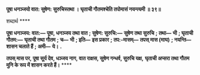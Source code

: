 **पूषा धनञ्जयो वात: सुषेण: सुरुचिस्तथा ।** **घृताची गौतमश्चेति तपोमासं नयन्त्यमी ॥ ३९॥** 

शब्दार्थ **** 

**पूषा धनञ्जय: वात:—** **पूषा, धनञ्जय तथा वात** **; सुषेण: सुरुचि:—** **सुषेण तथा सुरुचि** **; तथा—** **भी** **; घृताची गौतम:—** **घृताची तथा गौतम** **; च—** **भी** **; इति—** **इस प्रकार** **; तप:-मासम्—** **तपस् मास (माघ)** **; नयन्ति—** **शासन चलाते हैं** **; अमी—** **ये।** **.** 

**तपस् मास पर, पूषा सूर्य देव, धञ्जय नाग, वात राक्षस, सुषेण गन्धर्व, सुरुचि यक्ष,** **घृताची अप्सरा तथा गौतम मुनि के रूप में शासन करते हैं।** **** 
